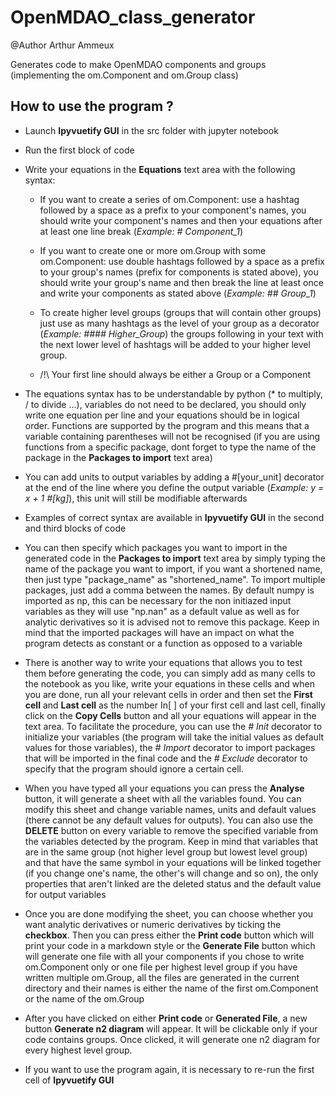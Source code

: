 # OpenMDAO_class_generator

@Author Arthur Ammeux

Generates code to make OpenMDAO components and groups (implementing the om.Component and om.Group class)

## How to use the program ?

- Launch __Ipyvuetify GUI__ in the src folder with jupyter notebook

- Run the first block of code

- Write your equations in the __Equations__ text area with the following syntax:

  - If you want to create a series of om.Component: use a hashtag followed by a space as a prefix to your component's names, you should write your component's names and then your equations after at least one line break (*Example: # Component_1*)

  - If you want to create one or more om.Group with some om.Component: use double hashtags followed by a space as a prefix to your group's names (prefix for components is stated above), you should write your group's name and then break the line at least once and write your components as stated above (*Example: ## Group_1*)

  - To create higher level groups (groups that will contain other groups) just use as many hashtags as the level of your group as a decorator (*Example: #### Higher_Group*)
the groups following in your text with the next lower level of hashtags will be added to your higher level group.

  - /!\ Your first line should always be either a Group or a Component

- The equations syntax has to be understandable by python (* to multiply, / to divide ...), variables do not need to be declared, you should only write one equation per line and your equations should be in logical order. Functions are supported by the program and this means that a variable containing parentheses will not be recognised (if you are using functions from a specific package, dont forget to type the name of the package in the __Packages to import__ text area)

- You can add units to output variables by adding a #[your_unit] decorator at the end of the line where you define the output variable (*Example: y = x + 1 #[kg]*), this unit will still be modifiable afterwards 

- Examples of correct syntax are available in __Ipyvuetify GUI__ in the second and third blocks of code

- You can then specify which packages you want to import in the generated code in the __Packages to import__ text area by simply typing the name of the package you want to import, if you want a shortened name, then just type "package_name" as "shortened_name". To import multiple packages, just add a comma between the names. By default numpy is imported as np, this can be necessary for the non initiazed input variables as they will use "np.nan" as a default value as well as for analytic derivatives so it is advised not to remove this package. Keep in mind that the imported packages will have an impact on what the program detects as constant or a function as opposed to a variable

- There is another way to write your equations that allows you to test them before generating the code, you can simply add as many cells to the notebook as you like, write your equations in these cells and when you are done, run all your relevant cells in order and then set the __First cell__ and __Last cell__ as the number In[ ] of your first cell and last cell, finally click on the __Copy Cells__ button and all your equations will appear in the text area. To facilitate the procedure, you can use the *# Init* decorator to initialize your variables (the program will take the initial values as default values for those variables), the *# Import* decorator to import packages that will be imported in the final code and the *# Exclude* decorator to specify that the program should ignore a certain cell.

- When you have typed all your equations you can press the __Analyse__ button, it will generate a sheet with all the variables found. You can modify this sheet and change variable names, units and default values (there cannot be any default values for outputs). You can also use the __DELETE__ button on every variable to remove the specified variable from the variables detected by the program. Keep in mind that variables that are in the same group (not higher level group but lowest level group) and that have the same symbol in your equations will be linked together (if you change one's name, the other's will change and so on), the only properties that aren't linked are the deleted status and the default value for output variables

- Once you are done modifying the sheet, you can choose whether you want analytic derivatives or numeric derivatives by ticking the __checkbox__. Then you can press either the __Print code__ button which will print your code in a markdown style or the __Generate File__ button which will generate one file with all your components if you chose to write om.Component only or one file per highest level group if you have written multiple om.Group, all the files are generated in the current directory and their names is either the name of the first om.Component or the name of the om.Group

- After you have clicked on either __Print code__ or __Generated File__, a new button __Generate n2 diagram__ will appear. It will be clickable only if your code contains groups. Once clicked, it will generate one n2 diagram for every highest level group.

- If you want to use the program again, it is necessary to re-run the first cell of __Ipyvuetify GUI__

